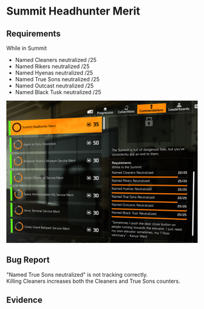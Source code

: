 <h1>Summit Headhunter Merit</h1>

<h2>Requirements</h2>

While in Summit
- Named Cleaners neutralized /25
- Named Rikers neutralized /25
- Named Hyenas neutralized /25
- Named True Sons neutralized /25
- Named Outcast neutralized /25
- Named Black Tusk neutralized /25

<img src="Media/Summit-Headhunter-Merit-Commendation.png" width="800" alt="Summit Headhunter Merit Commendation">

<h2>Bug Report</h2>

"Named True Sons neutralized" is not tracking correctly. </br >
Killing Cleaners increases both the Cleaners and True Sons counters.

<h2>Evidence</h2>
